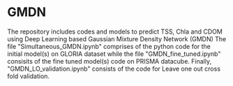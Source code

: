 # GMDN
The repository includes codes and models to predict TSS, Chla and CDOM using Deep Learning based Gaussian Mixture Density Network (GMDN)
The file "Simultaneous_GMDN.ipynb" comprises of the python code for the initial model(s) on GLORIA dataset while the file "GMDN_fine_tuned.ipynb" consisits of the fine tuned model(s) code on PRISMA datacube. Finally, "GMDN_LO_validation.ipynb" consists of the code for Leave one out cross fold validation. 
